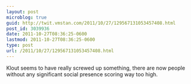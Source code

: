 ```yaml
---
layout: post
microblog: true
guid: http://twit.vmstan.com/2011/10/27/129567131053457408.html
post_id: 3039936
date: 2011-10-27T08:36:25-0600
lastmod: 2011-10-27T08:36:25-0600
type: post
url: /2011/10/27/129567131053457408.html
---
```

Klout seems to have really screwed up something, there are now people without any significant social presence scoring way too high.
